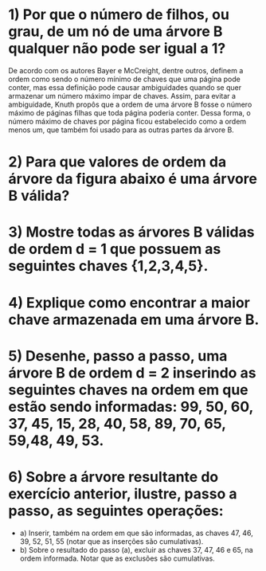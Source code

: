 # 1) Por que o número de filhos, ou grau, de um nó de uma árvore B qualquer não pode ser igual a 1? 
De acordo com os autores Bayer e McCreight, dentre outros, definem a ordem como sendo o número mínimo de chaves que uma página pode conter, mas essa definição pode causar ambiguidades quando se quer armazenar um número máximo ímpar de chaves. Assim, para evitar a ambiguidade, Knuth propôs que a ordem de uma árvore B fosse o número máximo de páginas filhas que toda página poderia conter. Dessa forma, o número máximo de chaves por página ficou estabelecido como a ordem menos um, que também foi usado para as outras partes da árvore B.
# 2) Para que valores de ordem da árvore da figura abaixo é uma árvore B válida?  

# 3) Mostre todas as árvores B válidas de ordem d = 1 que possuem as seguintes chaves {1,2,3,4,5}. 

# 4) Explique como encontrar a maior chave armazenada em uma árvore B.

# 5) Desenhe, passo a passo, uma árvore B de ordem d = 2 inserindo as seguintes chaves na ordem em que estão sendo informadas: 99, 50, 60, 37, 45, 15, 28, 40, 58, 89, 70, 65, 59,48, 49, 53. 

# 6) Sobre a árvore resultante do exercício anterior, ilustre, passo a passo, as seguintes operações:
* a) Inserir, também na ordem em que são informadas, as chaves 47, 46, 39, 52, 51, 55 (notar que as inserções são cumulativas).
* b) Sobre o resultado do passo (a), excluir as chaves 37, 47, 46 e 65, na ordem informada. Notar que as exclusões são cumulativas.
